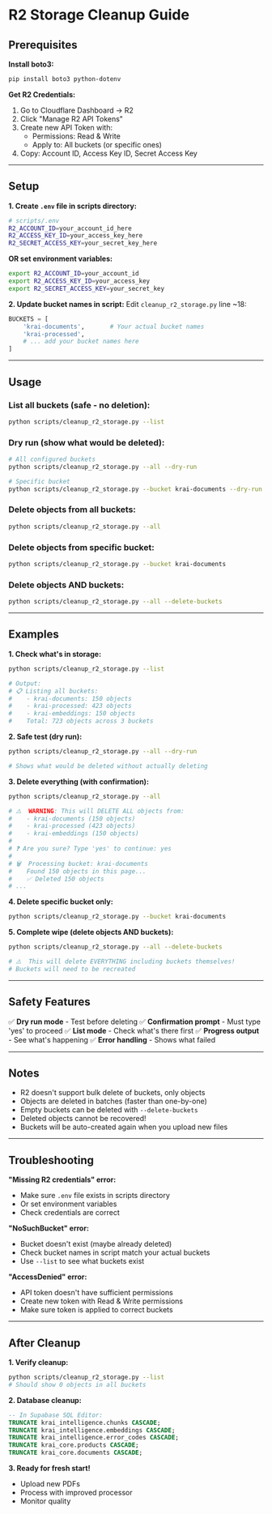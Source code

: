 # R2 Storage Cleanup Guide

## Prerequisites

**Install boto3:**
```bash
pip install boto3 python-dotenv
```

**Get R2 Credentials:**
1. Go to Cloudflare Dashboard → R2
2. Click "Manage R2 API Tokens"
3. Create new API Token with:
   - Permissions: Read & Write
   - Apply to: All buckets (or specific ones)
4. Copy: Account ID, Access Key ID, Secret Access Key

---

## Setup

**1. Create `.env` file in scripts directory:**
```bash
# scripts/.env
R2_ACCOUNT_ID=your_account_id_here
R2_ACCESS_KEY_ID=your_access_key_here
R2_SECRET_ACCESS_KEY=your_secret_key_here
```

**OR set environment variables:**
```bash
export R2_ACCOUNT_ID=your_account_id
export R2_ACCESS_KEY_ID=your_access_key
export R2_SECRET_ACCESS_KEY=your_secret_key
```

**2. Update bucket names in script:**
Edit `cleanup_r2_storage.py` line ~18:
```python
BUCKETS = [
    'krai-documents',       # Your actual bucket names
    'krai-processed',
    # ... add your bucket names here
]
```

---

## Usage

### List all buckets (safe - no deletion):
```bash
python scripts/cleanup_r2_storage.py --list
```

### Dry run (show what would be deleted):
```bash
# All configured buckets
python scripts/cleanup_r2_storage.py --all --dry-run

# Specific bucket
python scripts/cleanup_r2_storage.py --bucket krai-documents --dry-run
```

### Delete objects from all buckets:
```bash
python scripts/cleanup_r2_storage.py --all
```

### Delete objects from specific bucket:
```bash
python scripts/cleanup_r2_storage.py --bucket krai-documents
```

### Delete objects AND buckets:
```bash
python scripts/cleanup_r2_storage.py --all --delete-buckets
```

---

## Examples

**1. Check what's in storage:**
```bash
python scripts/cleanup_r2_storage.py --list

# Output:
# 📋 Listing all buckets:
#    - krai-documents: 150 objects
#    - krai-processed: 423 objects
#    - krai-embeddings: 150 objects
#    Total: 723 objects across 3 buckets
```

**2. Safe test (dry run):**
```bash
python scripts/cleanup_r2_storage.py --all --dry-run

# Shows what would be deleted without actually deleting
```

**3. Delete everything (with confirmation):**
```bash
python scripts/cleanup_r2_storage.py --all

# ⚠️  WARNING: This will DELETE ALL objects from:
#    - krai-documents (150 objects)
#    - krai-processed (423 objects)
#    - krai-embeddings (150 objects)
# 
# ❓ Are you sure? Type 'yes' to continue: yes
# 
# 🗑️  Processing bucket: krai-documents
#    Found 150 objects in this page...
#    ✅ Deleted 150 objects
# ...
```

**4. Delete specific bucket only:**
```bash
python scripts/cleanup_r2_storage.py --bucket krai-documents
```

**5. Complete wipe (delete objects AND buckets):**
```bash
python scripts/cleanup_r2_storage.py --all --delete-buckets

# ⚠️  This will delete EVERYTHING including buckets themselves!
# Buckets will need to be recreated
```

---

## Safety Features

✅ **Dry run mode** - Test before deleting
✅ **Confirmation prompt** - Must type 'yes' to proceed
✅ **List mode** - Check what's there first
✅ **Progress output** - See what's happening
✅ **Error handling** - Shows what failed

---

## Notes

- R2 doesn't support bulk delete of buckets, only objects
- Objects are deleted in batches (faster than one-by-one)
- Empty buckets can be deleted with `--delete-buckets`
- Deleted objects cannot be recovered!
- Buckets will be auto-created again when you upload new files

---

## Troubleshooting

**"Missing R2 credentials" error:**
- Make sure `.env` file exists in scripts directory
- Or set environment variables
- Check credentials are correct

**"NoSuchBucket" error:**
- Bucket doesn't exist (maybe already deleted)
- Check bucket names in script match your actual buckets
- Use `--list` to see what buckets exist

**"AccessDenied" error:**
- API token doesn't have sufficient permissions
- Create new token with Read & Write permissions
- Make sure token is applied to correct buckets

---

## After Cleanup

**1. Verify cleanup:**
```bash
python scripts/cleanup_r2_storage.py --list
# Should show 0 objects in all buckets
```

**2. Database cleanup:**
```sql
-- In Supabase SQL Editor:
TRUNCATE krai_intelligence.chunks CASCADE;
TRUNCATE krai_intelligence.embeddings CASCADE;
TRUNCATE krai_intelligence.error_codes CASCADE;
TRUNCATE krai_core.products CASCADE;
TRUNCATE krai_core.documents CASCADE;
```

**3. Ready for fresh start!**
- Upload new PDFs
- Process with improved processor
- Monitor quality
